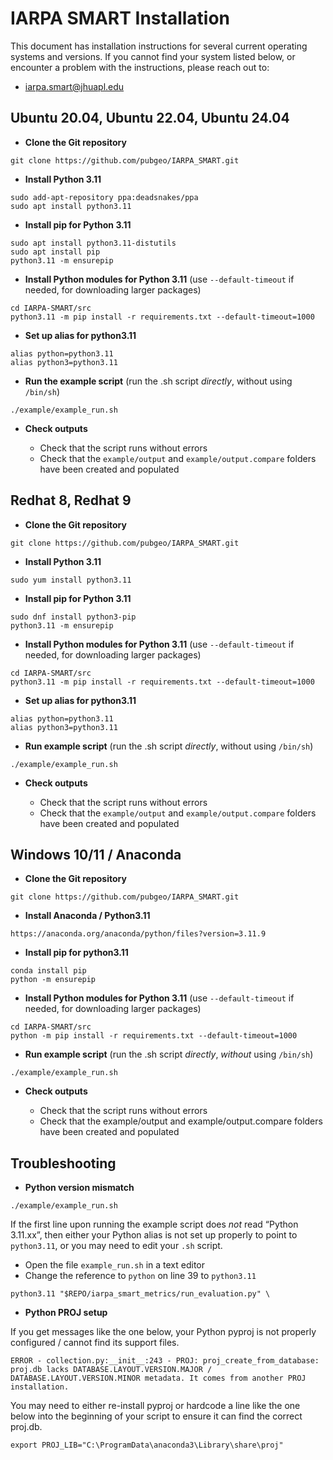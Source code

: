 # IARPA SMART Installation

This document has installation instructions for several current operating systems and versions. If you cannot find your system listed below, or encounter a problem with the instructions, please reach out to:

* iarpa.smart@jhuapl.edu

## Ubuntu 20.04, Ubuntu 22.04, Ubuntu 24.04
- **Clone the Git repository**

```
git clone https://github.com/pubgeo/IARPA_SMART.git
```

- **Install Python 3.11**

```
sudo add-apt-repository ppa:deadsnakes/ppa
sudo apt install python3.11
```

- **Install pip for Python 3.11**

```
sudo apt install python3.11-distutils
sudo apt install pip
python3.11 -m ensurepip
```

- **Install Python modules for Python 3.11** 
(use `--default-timeout` if needed, for downloading larger packages)

```
cd IARPA-SMART/src
python3.11 -m pip install -r requirements.txt --default-timeout=1000
```

- **Set up alias for python3.11**

```
alias python=python3.11
alias python3=python3.11
```

- **Run the example script** 
(run the .sh script *directly*, without using `/bin/sh`)

```
./example/example_run.sh
```

- **Check outputs**

  - Check that the script runs without errors
  - Check that the `example/output` and `example/output.compare` folders have been created and populated

## Redhat 8, Redhat 9
- **Clone the Git repository**

```
git clone https://github.com/pubgeo/IARPA_SMART.git
```

- **Install Python 3.11**

```
sudo yum install python3.11
```

- **Install pip for Python 3.11**

```
sudo dnf install python3-pip
python3.11 -m ensurepip
```

- **Install Python modules for Python 3.11** 
(use `--default-timeout` if needed, for downloading larger packages)

```
cd IARPA-SMART/src
python3.11 -m pip install -r requirements.txt --default-timeout=1000
```

- **Set up alias for python3.11**

```
alias python=python3.11
alias python3=python3.11
```

- **Run example script** 
(run the .sh script *directly*, without using `/bin/sh`)

```
./example/example_run.sh
```

- **Check outputs**

  - Check that the script runs without errors
  - Check that the `example/output` and `example/output.compare` folders have been created and populated

## Windows 10/11 / Anaconda

- **Clone the Git repository**

```
git clone https://github.com/pubgeo/IARPA_SMART.git
```

- **Install Anaconda / Python3.11**

```
https://anaconda.org/anaconda/python/files?version=3.11.9
```

- **Install pip for python3.11**

```
conda install pip
python -m ensurepip
```

- **Install Python modules for Python 3.11** 
(use `--default-timeout` if needed, for downloading larger packages)

```
cd IARPA-SMART/src
python -m pip install -r requirements.txt --default-timeout=1000
```

- **Run example script** 
(run the .sh script *directly*, *without* using `/bin/sh`)

```
./example/example_run.sh
```

- **Check outputs**

  - Check that the script runs without errors
  - Check that the example/output and example/output.compare folders have been created and populated

## Troubleshooting

- **Python version mismatch**

```
./example/example_run.sh
```

If the first line upon running the example script does *not* read “Python 3.11.xx”, then either your Python alias is not set up properly to point to `python3.11`, or you may need to edit your `.sh` script.
	
- Open the file `example_run.sh` in a text editor
- Change the reference to `python` on line 39 to `python3.11`

```
python3.11 "$REPO/iarpa_smart_metrics/run_evaluation.py" \
```

- **Python PROJ setup**

If you get messages like the one below, your Python pyproj is not properly configured / cannot find its support files.  

    ERROR - collection.py:__init__:243 - PROJ: proj_create_from_database: proj.db lacks DATABASE.LAYOUT.VERSION.MAJOR / DATABASE.LAYOUT.VERSION.MINOR metadata. It comes from another PROJ installation.

You may need to either re-install pyproj or hardcode a line like the one below into the beginning of your script to ensure it can find the correct proj.db.

```
export PROJ_LIB="C:\ProgramData\anaconda3\Library\share\proj"
```
